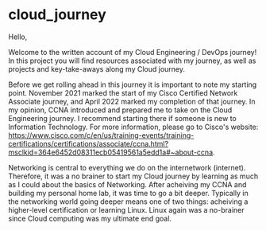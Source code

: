 # cloud_journey
Hello,   

Welcome to the written account of my Cloud Engineering / DevOps journey!  In this project you will find resources associated with my journey, as well as projects and key-take-aways along my Cloud journey.

Before we get rolling ahead in this journey it is important to note my starting point. November 2021 marked the start of my Cisco Certified Network Associate journey, and April 2022 marked my completion of that journey.  In my opinion, CCNA introduced and prepared me to take on the Cloud Engineering journey.  I recommend starting there if someone is new to Information Technology.  For more information, please go to Cisco's website: https://www.cisco.com/c/en/us/training-events/training-certifications/certifications/associate/ccna.html?msclkid=364e6452d08311ecb05419561a5edd1a#~about-ccna.  

Networking is central to everything we do on the internetwork (internet).  Therefore, it was a no brainer to start my Cloud journey by learning as much as I could about the basics of Networking.  After acheiving my CCNA and building my personal home lab, it was time to go a bit deeper.  Typically in the networking world going deeper means one of two things: acheiving a higher-level certification or learning Linux.  Linux again was a no-brainer since Cloud computing was my ultimate end goal.  
